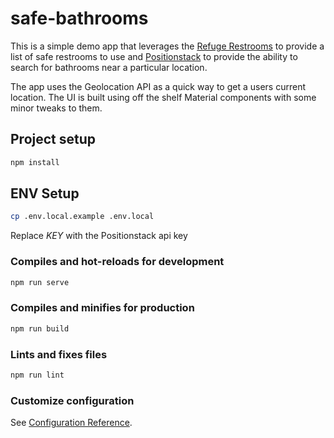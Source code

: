 # safe-bathrooms

This is a simple demo app that leverages the [Refuge Restrooms](https://www.refugerestrooms.org/api) to provide a list of safe restrooms to use and [Positionstack](https://positionstack.com/) to provide the ability to search for bathrooms near a particular location.

The app uses the Geolocation API as a quick way to get a users current location. The UI is built using off the shelf Material components with some minor tweaks to them.

## Project setup

```bash
npm install
```

## ENV Setup

```bash
cp .env.local.example .env.local
```

Replace _KEY_ with the Positionstack api key

### Compiles and hot-reloads for development

```bash
npm run serve
```

### Compiles and minifies for production

```bash
npm run build
```

### Lints and fixes files

```bash
npm run lint
```

### Customize configuration
See [Configuration Reference](https://cli.vuejs.org/config/).
